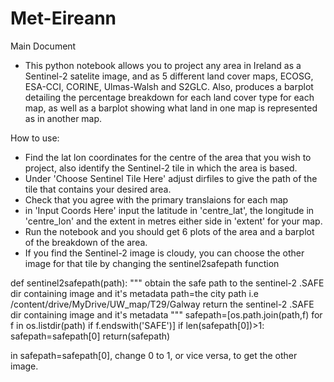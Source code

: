 # Met-Eireann

Main Document 
- This python notebook allows you to project any area in Ireland as a Sentinel-2 satelite image, and as 5 different land cover maps, ECOSG, ESA-CCI, CORINE, Ulmas-Walsh and S2GLC. Also, produces a barplot detailing the percentage breakdown for each land cover type for each map, as well as a barplot showing what land in one map is represented as in another map.

How to use: 
- Find the lat lon coordinates for the centre of the area that you wish to project, also identify the Sentinel-2 tile in which the area is based.
- Under 'Choose Sentinel Tile Here' adjust dirfiles to give the path of the tile that contains your desired area.
- Check that you agree with the primary translaions for each map
- in 'Input Coords Here' input the latitude in 'centre_lat', the longitude in 'centre_lon' and the extent in metres either side in 'extent' for your map.
- Run the notebook and you should get 6 plots of the area and a barplot of the breakdown of the area.
- If you find the Sentinel-2 image is cloudy, you can choose the other image for that tile by changing the sentinel2safepath function

def sentinel2safepath(path):
  """
  obtain the safe path to the sentinel-2 .SAFE dir containing image and it's metadata
  path=the city path i.e /content/drive/MyDrive/UW_map/T29/Galway
  return the sentinel-2 .SAFE dir containing image and it's metadata
  """
  safepath=[os.path.join(path,f) for f in os.listdir(path) if f.endswith('SAFE')]
  if len(safepath[0])>1:
    safepath=safepath[0]
  return(safepath)
  
  in safepath=safepath[0], change 0 to 1, or vice versa, to get the other image.
